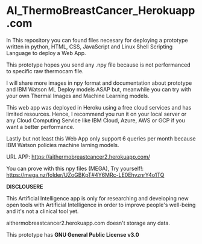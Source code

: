 # AI_ThermoBreastCancer_Herokuapp.com

In This repository you can found files necesary for deploying a prototype written in python, HTML, CSS, JavaScript and Linux Shell Scripting Language to deploy a Web App.

This prototype hopes you send any .npy file because is not performanced to specific raw thermocam file.

I will share more images in npy format and documentation about prototype and IBM Watson ML Deploy models ASAP but, meanwhile you can try with your own Thermal Images and Machine Learning models.

This web app was deployed in Heroku using a free cloud services and has limited resources. Hence, I recommend you run it on your local server or any Cloud Computing Service like IBM Cloud, Azure, AWS or GCP if you want a better performance.

Lastly but not least this Web App only support 6 queries per month because IBM Watson policies machine larning models.

URL APP: https://aithermobreastcancer2.herokuapp.com/

You can prove with this npy files (MEGA), Try yourself!: https://mega.nz/folder/UZoGBKpT#4Y6MRc-LE0EhvznrY4o1TQ 


**DISCLOUSERE**

This Artificial Intelligence app is only for researching and developing new open tools with Artificial Intelligence in order to improve people's well-being and it's not a clinical tool yet.

aithermobreastcancer2.herokuapp.com doesn't storage any data.

This prototype has **GNU General Public License v3.0**
